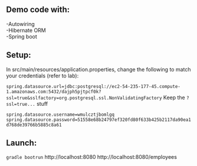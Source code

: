## Demo code with:  
-Autowiring  
-Hibernate ORM  
-Spring boot  

## Setup:
In src/main/resources/application.properties, change the following to match your credentials (refer to lab):
  
`spring.datasource.url=jdbc:postgresql://ec2-54-235-177-45.compute-1.amazonaws.com:5432/dajph5pjtpcf0k?ssl=true&sslfactory=org.postgresql.ssl.NonValidatingFactory`
Keep the `?ssl=true...` stuff
 

`spring.datasource.username=wmulcztjbomlgq`  
`spring.datasource.password=51558e68b24797ef320fd80f633b425b2117da90ea1d768de39766b5885c8a61`

## Launch:
`gradle bootrun`
http://localhost:8080
http://localhost:8080/employees

